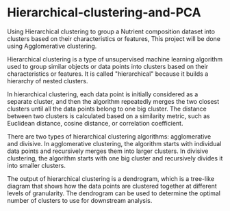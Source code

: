 # Hierarchical-clustering-and-PCA
Using Hierarchical clustering to group a Nutrient composition dataset into clusters based on their characteristics or features, This project will be done using Agglomerative clustering.

Hierarchical clustering is a type of unsupervised machine learning algorithm used to group similar objects or data points into clusters based on their characteristics or features. It is called "hierarchical" because it builds a hierarchy of nested clusters.

In hierarchical clustering, each data point is initially considered as a separate cluster, and then the algorithm repeatedly merges the two closest clusters until all the data points belong to one big cluster. The distance between two clusters is calculated based on a similarity metric, such as Euclidean distance, cosine distance, or correlation coefficient.

There are two types of hierarchical clustering algorithms: agglomerative and divisive. In agglomerative clustering, the algorithm starts with individual data points and recursively merges them into larger clusters. In divisive clustering, the algorithm starts with one big cluster and recursively divides it into smaller clusters.

The output of hierarchical clustering is a dendrogram, which is a tree-like diagram that shows how the data points are clustered together at different levels of granularity. The dendrogram can be used to determine the optimal number of clusters to use for downstream analysis.






